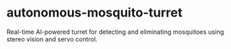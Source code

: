 # autonomous-mosquito-turret
Real-time AI-powered turret for detecting and eliminating mosquitoes using stereo vision and servo control.
